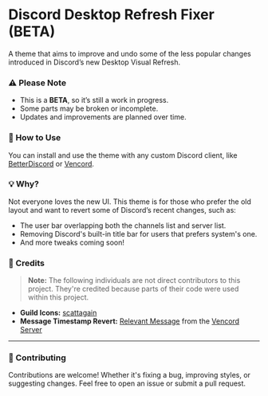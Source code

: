 # Discord Desktop Refresh Fixer (BETA)

A theme that aims to improve and undo some of the less popular changes introduced in Discord’s new Desktop Visual Refresh.

### ⚠️ Please Note
- This is a **BETA**, so it’s still a work in progress.
- Some parts may be broken or incomplete.
- Updates and improvements are planned over time.

### 💾 How to Use
You can install and use the theme with any custom Discord client, like [BetterDiscord](https://betterdiscord.app/) or [Vencord](https://vencord.dev/).

### 💡 Why?
Not everyone loves the new UI. This theme is for those who prefer the old layout and want to revert some of Discord’s recent changes, such as:
- The user bar overlapping both the channels list and server list.
- Removing Discord's built-in title bar for users that prefers system's one.
- And more tweaks coming soon!

### 📜 Credits
> **Note:** The following individuals are not direct contributors to this project. They're credited because parts of their code were used within this project.

- **Guild Icons:** [scattagain](https://github.com/scattagain)
- **Message Timestamp Revert:** [Relevant Message](https://discord.com/channels/1015060230222131221/1028106818368589824/1354458308714696816) from the [Vencord Server](https://discord.gg/vencord)

---

### 🤝 Contributing
Contributions are welcome! Whether it's fixing a bug, improving styles, or suggesting changes.
Feel free to open an issue or submit a pull request.
